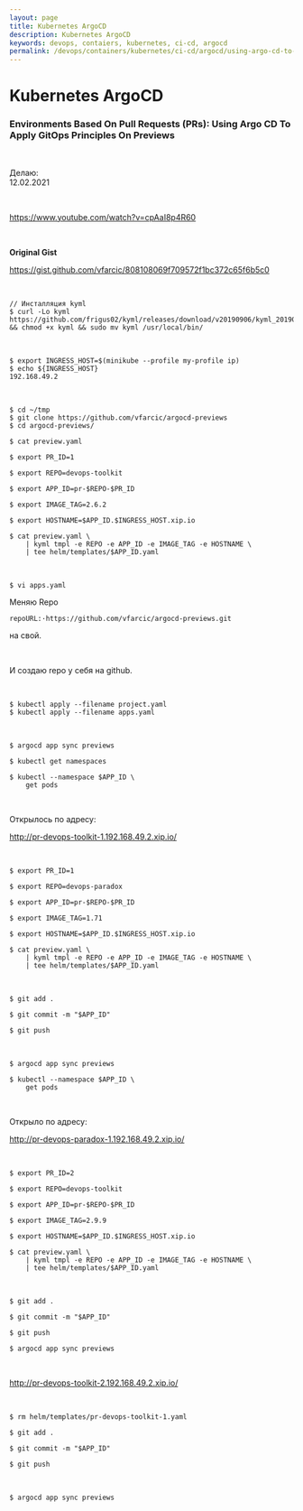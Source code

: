 ```yaml
---
layout: page
title: Kubernetes ArgoCD
description: Kubernetes ArgoCD
keywords: devops, contaiers, kubernetes, ci-cd, argocd
permalink: /devops/containers/kubernetes/ci-cd/argocd/using-argo-cd-to-apply-gitops-principles-on-previews/
---
```


# Kubernetes ArgoCD

### Environments Based On Pull Requests (PRs): Using Argo CD To Apply GitOps Principles On Previews

<br/>

Делаю:  
12.02.2021

<br/>

https://www.youtube.com/watch?v=cpAaI8p4R60

<br/>

**Original Gist**

https://gist.github.com/vfarcic/808108069f709572f1bc372c65f6b5c0

<br/>

```
// Инсталляция kyml
$ curl -Lo kyml https://github.com/frigus02/kyml/releases/download/v20190906/kyml_20190906_linux_amd64 && chmod +x kyml && sudo mv kyml /usr/local/bin/
```

<br/>

```
$ export INGRESS_HOST=$(minikube --profile my-profile ip)
$ echo ${INGRESS_HOST}
192.168.49.2
```

<br/>

```
$ cd ~/tmp
$ git clone https://github.com/vfarcic/argocd-previews
$ cd argocd-previews/
```

```
$ cat preview.yaml

$ export PR_ID=1

$ export REPO=devops-toolkit

$ export APP_ID=pr-$REPO-$PR_ID

$ export IMAGE_TAG=2.6.2

$ export HOSTNAME=$APP_ID.$INGRESS_HOST.xip.io

$ cat preview.yaml \
    | kyml tmpl -e REPO -e APP_ID -e IMAGE_TAG -e HOSTNAME \
    | tee helm/templates/$APP_ID.yaml
```

<br/>

```
$ vi apps.yaml
```

Меняю Repo

```
repoURL:·https://github.com/vfarcic/argocd-previews.git
```

на свой.

<br/>

И создаю repo у себя на github.

<br/>

```
$ kubectl apply --filename project.yaml
$ kubectl apply --filename apps.yaml
```

<br/>

```
$ argocd app sync previews

$ kubectl get namespaces

$ kubectl --namespace $APP_ID \
    get pods

```

<br/>

Открылось по адресу:

http://pr-devops-toolkit-1.192.168.49.2.xip.io/

<br/>

```
$ export PR_ID=1

$ export REPO=devops-paradox

$ export APP_ID=pr-$REPO-$PR_ID

$ export IMAGE_TAG=1.71

$ export HOSTNAME=$APP_ID.$INGRESS_HOST.xip.io

$ cat preview.yaml \
    | kyml tmpl -e REPO -e APP_ID -e IMAGE_TAG -e HOSTNAME \
    | tee helm/templates/$APP_ID.yaml
```

<br/>

```
$ git add .

$ git commit -m "$APP_ID"

$ git push
```

<br/>

```
$ argocd app sync previews

$ kubectl --namespace $APP_ID \
    get pods
```

<br/>

Открыло по адресу:

http://pr-devops-paradox-1.192.168.49.2.xip.io/

<br/>

```
$ export PR_ID=2

$ export REPO=devops-toolkit

$ export APP_ID=pr-$REPO-$PR_ID

$ export IMAGE_TAG=2.9.9

$ export HOSTNAME=$APP_ID.$INGRESS_HOST.xip.io

$ cat preview.yaml \
    | kyml tmpl -e REPO -e APP_ID -e IMAGE_TAG -e HOSTNAME \
    | tee helm/templates/$APP_ID.yaml
```

<br/>

```
$ git add .

$ git commit -m "$APP_ID"

$ git push

$ argocd app sync previews
```

<br/>

http://pr-devops-toolkit-2.192.168.49.2.xip.io/

<br/>

```
$ rm helm/templates/pr-devops-toolkit-1.yaml

$ git add .

$ git commit -m "$APP_ID"

$ git push

```

<br/>

```
$ argocd app sync previews
```

<!--

```
$ watch 'kubectl --namespace production get deployment devops-toolkit-devops-toolkit \
--output jsonpath="{.spec.temlate.spec.containers[0].image}"'
```

-->
